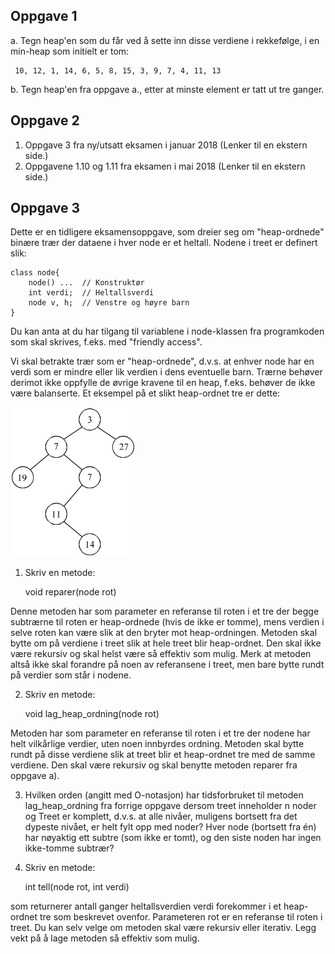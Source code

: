 ## Oppgave 1

a. Tegn heap'en som du får ved å sette inn disse verdiene i rekkefølge, i en min-heap som initielt er tom:

     10, 12, 1, 14, 6, 5, 8, 15, 3, 9, 7, 4, 11, 13

b. Tegn heap'en fra oppgave a., etter at minste element er tatt ut tre ganger.

## Oppgave 2
1. Oppgave 3 fra ny/utsatt eksamen i januar 2018 (Lenker til en ekstern side.)
2. Oppgavene 1.10 og 1.11 fra eksamen i mai 2018 (Lenker til en ekstern side.)

## Oppgave 3
Dette er en tidligere eksamensoppgave, som dreier seg om "heap-ordnede" binære trær der dataene i hver node er et heltall. Nodene i treet er definert slik:

    class node{
        node() ...  // Konstruktør
        int verdi;  // Heltallsverdi
        node v, h;  // Venstre og høyre barn
    }

Du kan anta at du har tilgang til variablene i node-klassen fra programkoden som skal skrives, f.eks. med "friendly access".

Vi skal betrakte trær som er "heap-ordnede", d.v.s. at enhver node har en verdi som er mindre eller lik verdien i dens eventuelle barn. Trærne behøver derimot ikke oppfylle de øvrige kravene til en heap, f.eks. behøver de ikke være balanserte. Et eksempel på et slikt heap-ordnet tre er dette:

![img.png](img.png)

1. Skriv en metode:


    void reparer(node rot)

Denne metoden har som parameter en referanse til roten i et tre der begge subtrærne til roten er heap-ordnede (hvis de ikke er tomme), mens verdien i selve roten kan være slik at den bryter mot heap-ordningen.
Metoden skal bytte om på verdiene i treet slik at hele treet blir heap-ordnet. Den skal ikke være rekursiv og skal helst være så effektiv som mulig. Merk at metoden altså ikke skal forandre på noen av referansene i treet, men bare bytte rundt på verdier som står i nodene.

2. Skriv en metode:


    void lag_heap_ordning(node rot)

Metoden har som parameter en referanse til roten i et tre der nodene har helt vilkårlige verdier, uten noen innbyrdes ordning. Metoden skal bytte rundt på disse verdiene slik at treet blir et heap-ordnet tre med de samme verdiene. Den skal være rekursiv og skal benytte metoden reparer fra oppgave a).

3. Hvilken orden (angitt med O-notasjon) har tidsforbruket til metoden lag_heap_ordning fra forrige oppgave dersom treet inneholder n noder og
Treet er komplett, d.v.s. at alle nivåer, muligens bortsett fra det dypeste nivået, er helt fylt opp med noder?
Hver node (bortsett fra én) har nøyaktig ett subtre (som ikke er tomt), og den siste noden har ingen ikke-tomme subtrær?

4. Skriv en metode:


     int tell(node rot, int verdi)

som returnerer antall ganger heltallsverdien verdi forekommer i et heap-ordnet tre som beskrevet ovenfor. Parameteren rot er en referanse til roten i treet. Du kan selv velge om metoden skal være rekursiv eller iterativ. Legg vekt på å lage metoden så effektiv som mulig.